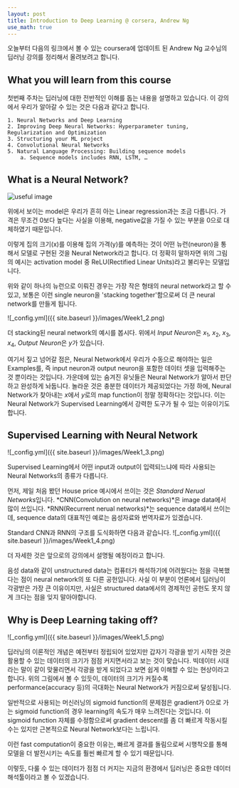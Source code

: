 ```yaml
---
layout: post
title: Introduction to Deep Learning @ corsera, Andrew Ng
use_math: true
---
```


오늘부터 다음의 링크에서 볼 수 있는 coursera에 업데이트 된 Andrew Ng 교수님의 딥러닝 강의를 정리해서 올려보려고 합니다.

## What you will learn from this course

첫번째 주차는 딥러닝에 대한 전반적인 이해를 돕는 내용을 설명하고 있습니다.
이 강의에서 우리가 알아갈 수 있는 것은 다음과 같다고 합니다.

	1. Neural Networks and Deep Learning
	2. Improving Deep Neural Networks: Hyperparameter tuning, Regularization and Optimization
	3. Structuring your ML project
	4. Convolutional Neural Networks
  	5. Natural Language Processing: Building sequence models
		a. Sequence models includes RNN, LSTM, …


## What is a Neural Network?

![useful image]({{seokyoungchoi.github.io}}/images/Week1_1.png)

위에서 보이는 model은 우리가 흔히 아는 Linear regression과는 조금 다릅니다.
가격은 무조건 0보다 높다는 사실을 이용해, negative값을 가질 수 있는 부분을 0으로 대체하였기 때문입니다.

이렇게 집의 크기(x)를 이용해 집의 가격(y)를 예측하는 것이 어떤 뉴런(neuron)을 통해서 모델로 구현된 것을 Neural Network라고 합니다.
더 정확히 말하자면 위의 그림의 예시는 activation model 중 ReLU(Rectified Linear Units)라고 불리우는 모델입니다.

위와 같이 하나의 뉴런으로 이뤄진 경우는 가장 작은 형태의 neural network라고 할 수 있고, 보통은 이런 single neuron을 'stacking together'함으로써 더 큰 neural network를 만들게 됩니다.


![_config.yml]({{ site.baseurl }}/images/Week1_2.png)

더 stacking된 neural network의 예시를 봅시다.
위에서 *Input Neuron*은 $x_1$, $x_2$, $x_3$, $x_4$, *Output Neuron*은 $y$가 있습니다.

여기서 짚고 넘어갈 점은, Neural Network에서 우리가 수동으로 해야하는 일은 Examples를, 즉 input neuron과 output neuron을 포함한 데이터 셋을 입력해주는 것 뿐이라는 것입니다. 가운데에 있는 숨겨진 유닛들은 Neural Network가 알아서 판단하고 완성하게 놔둡니다. 
놀라운 것은 충분한 데이터가 제공되었다는 가정 하에, Neural Network가 찾아내는 $x$에서 $y$로의 map function이 정말 정확하다는 것입니다.
이는 Neural Network가 Supervised Learning에서 강력한 도구가 될 수 있는 이유이기도 합니다.

## Supervised Learning with Neural Network

![_config.yml]({{ site.baseurl }}/images/Week1_3.png)

Supervised Learning에서 어떤 input과 output이 입력되느냐에 따라 사용되는 Neural Networks의 종류가 다릅니다.

먼저, 제일 처음 봤던 House price 예시에서 쓰이는 것은 *Standard Nerual Networks*입니다.
*CNN(Convolution on neural networks)*은 image data에서 많이 쓰입니다.
*RNN(Recurrent nerual networks)*는 sequence data에서 쓰이는데, sequence data의 대표적인 예로는 음성자료와 번역자료가 있겠습니다.

Standard CNN과 RNN의 구조를 도식화하면 다음과 같습니다.
![_config.yml]({{ site.baseurl }}/images/Week1_4.png)

더 자세한 것은 앞으로의 강의에서 설명될 예정이라고 합니다.

음성 data와 같이 unstructured data는 컴퓨터가 해석하기에 어려웠다는 점을 극복했다는 점이 neural network의 또 다른 공헌입니다. 
사실 이 부분이 언론에서 딥러닝이 각광받은 가장 큰 이유이지만, 사실은 structured data에서의 경제적인 공헌도 못지 않게 크다는 점을 잊지 말아야합니다.


## Why is Deep Learning taking off?
![_config.yml]({{ site.baseurl }}/images/Week1_5.png)

딥러닝의 이론적인 개념은 예전부터 정립되어 있었지만 갑자기 각광을 받기 시작한 것은 활용할 수 있는 데이터의 크기가 점점 커지면서라고 보는 것이 맞습니다.
빅데이터 시대라는 말이 같이 맞물리면서 각광을 받게 되었다고 보면 쉽게 이해할 수 있는 현상이라고 합니다.
위의 그림에서 볼 수 있듯이, 데이터의 크기가 커질수록 performance(accuracy 등)의 극대화는 Neural Network가 커짐으로써 달성됩니다.

일반적으로 사용되는 머신러닝의 sigmoid function의 문제점은 gradient가 0으로 가는 sigmoid function의 경우 learning의 속도가 매우 느려진다는 것입니다. 이 sigmoid function 자체를 수정함으로써 gradient descent를 좀 더 빠르게 작동시킬 수는 있지만 근본적으로 Neural Network보다는 느립니다.

이런 fast computation이 중요한 이유는, 빠르게 결과를 돌림으로써 시행착오를 통해 모델을 더 발전시키는 속도를 훨씬 빠르게 할 수 있기 때문입니다. 

이렇듯, 다룰 수 있는 데이터가 점점 더 커지는 지금의 환경에서 딥러닝은 중요한 데이터 해석툴이라고 볼 수 있겠습니다. 







